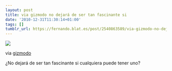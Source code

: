 ```yaml
---
layout: post
title: via gizmodo no dejará de ser tan fascinante si
date: '2010-12-31T11:30:14+01:00'
tags: []
tumblr_url: https://fernando.blat.es/post/2540863589/via-gizmodo-no-dejar%C3%A1-de-ser-tan-fascinante-si
---
```

 ![](/tumblr_files/tumblr_leafuezidz1qz4y16o1_500.jpg)  

via [gizmodo](http://gizmodo.com/5716792/the-man+made-rainbow-machine)

¿No dejará de ser tan fascinante si cualquiera puede tener uno?
